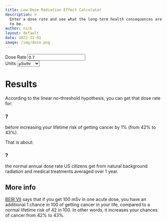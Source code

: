 ```yaml
---
title: Low Dose Radiation Effect Calculator
description: >
  Enter a dose rate and see what the long-term health consequences are estimated
  to be.
author: nick
layout: default
date: 2022-11-01
image: /img/dose.png
---
```


<div class="row">
<div class="col-12" markdown="1">

<div class="row">
<div class="col-lg-2 col-md-3 col-sm-4 col-6">
<label for="rate">Dose Rate</label>
<input type="input" value="0.7" class="form-control" id="rate">
</div>
<div class="col-lg-2 col-md-3 col-sm-4 col-6">
<label for="rate-units">Units</label>
<select class="form-select" aria-label="Dose rate unit" id="rate-units">
  <option value="usv_hr">μSv/hr</option>
  <option value="mrem_hr">mrem/hr</option>
  <option value="mrem_hr">mR/hr</option>
  <option value="msv_hr">mSv/hr</option>
</select>
</div>
</div>

# Results

<div class="row">
<div class="col-6">
<p class="mb-0 pb-0">According to the linear no-threshold hypothesis, you can get that dose rate for:</p>
<h3 class="text-center my-0 py-0" id="result">?</h3> 
before increasing your lifetime risk of getting cancer by 1% (from 42% to 43%).
</div>
<div class="col-6">
<p class="mb-0 pb-0">That is about:</p>
<h3 class="text-center my-0 py-0" id="multiplier">?</h3> 
the normal annual dose rate US citizens get from natural background radiation and medical treatments 
averaged over 1 year.
</div>
</div>



## More info

[BEIR VII](https://nap.nationalacademies.org/resource/11340/beir_vii_final.pdf)
says that if you get 100 mSv in one acute dose, you have an additional 1 chance
in 100 of getting cancer in your life, compared to a normal lifetime risk of 42
in 100. In other words, it increases your chances of cancer from 42% to 43%.


<script>

let rate=document.getElementById("rate");
let units=document.getElementById('rate-units')
let result=document.getElementById('result')
let mult=document.getElementById('multiplier')

rate.addEventListener("input",(e)=>{
  compute();
})
units.addEventListener("change",(e)=>{
  compute();
})


function compute() {
    let inp = Number(rate.value);
    let rate_msv_hr;
    switch (units.value) {
      case 'usv_hr':
        rate_msv_hr = inp/1000.0;
        break;
      case 'mrem_hr':
        rate_msv_hr = inp/100.0;
        break
      case 'msv_hr':
        rate_msv_hr = inp;
    }
    let hours_to_risk = 100.0/rate_msv_hr;
    let risk 
    if (hours_to_risk*60.0 < 1.0) {
        risk = `${(hours_to_risk*3600.0).toFixed(2)} seconds`
    }
    else if (hours_to_risk*60.0>=1 && hours_to_risk < 1.0) {
        risk = `${(hours_to_risk*60.0).toFixed(1)} minutes`
    } else if (1 <= hours_to_risk && hours_to_risk < 24) {
        risk = `${(hours_to_risk).toFixed(1)} hours`
    } else if (24 <= hours_to_risk && hours_to_risk < 24*365) {
        risk = `${(hours_to_risk/24.0).toFixed(1)} days`
    } else if (24*365 <= hours_to_risk) {
        risk = `${(hours_to_risk/24.0/365.25).toFixed(1)} years`
    }
    result.innerHTML = risk;

    mult.innerHTML = `${(rate_msv_hr/ 0.0006844).toFixed(1)}x`

}

compute();


</script>

</div>
</div>
